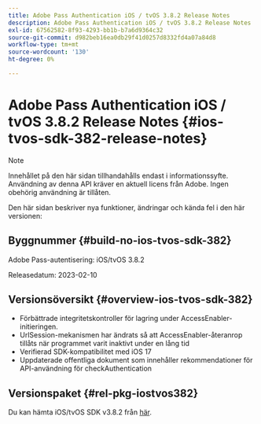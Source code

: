 ```yaml
---
title: Adobe Pass Authentication iOS / tvOS 3.8.2 Release Notes
description: Adobe Pass Authentication iOS / tvOS 3.8.2 Release Notes
exl-id: 67562582-8f93-4293-bb1b-b7a6d9364c32
source-git-commit: d982beb16ea0db29f41d0257d8332fd4a07a84d8
workflow-type: tm+mt
source-wordcount: '130'
ht-degree: 0%

---
```


# Adobe Pass Authentication iOS / tvOS 3.8.2 Release Notes {#ios-tvos-sdk-382-release-notes}

>[!NOTE]
>
>Innehållet på den här sidan tillhandahålls endast i informationssyfte. Användning av denna API kräver en aktuell licens från Adobe. Ingen obehörig användning är tillåten.

Den här sidan beskriver nya funktioner, ändringar och kända fel i den här versionen:

## Byggnummer {#build-no-ios-tvos-sdk-382}

Adobe Pass-autentisering: iOS/tvOS 3.8.2

Releasedatum: 2023-02-10



## Versionsöversikt {#overview-ios-tvos-sdk-382}

* Förbättrade integritetskontroller för lagring under AccessEnabler-initieringen.
* UrlSession-mekanismen har ändrats så att AccessEnabler-återanrop tillåts när programmet varit inaktivt under en lång tid
* Verifierad SDK-kompatibilitet med iOS 17
* Uppdaterade offentliga dokument som innehåller rekommendationer för API-användning för checkAuthentication


## Versionspaket {#rel-pkg-iostvos382}

Du kan hämta iOS/tvOS SDK v3.8.2 från [här](https://tve.zendesk.com/hc/en-us/articles/204963209-iOS-tvOS-Native-AccessEnabler-Library).
